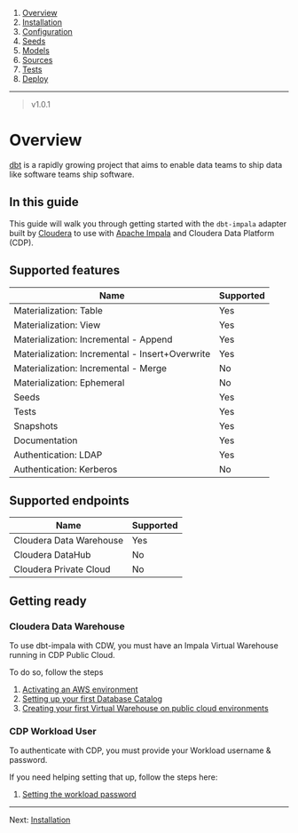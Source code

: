 1. [Overview](OVERVIEW.md)
2. [Installation](INSTALLATION.md)
3. [Configuration](CONFIGURATION.md)
4. [Seeds](SEED.md)
5. [Models](MODELS.md)
6. [Sources](SOURCES.md)
7. [Tests](TESTS.md)
8. [Deploy](DEPLOY.md)
---
> v1.0.1
# Overview
[dbt](https://github.com/dbt-labs/dbt-core) is a rapidly growing project that aims to enable data teams to ship data like software teams ship software.

## In this guide
This guide will walk you through getting started with the `dbt-impala` adapter built by [Cloudera](https://www.cloudera.com/) to use with [Apache Impala](https://impala.apache.org/) and Cloudera Data Platform (CDP).

## Supported features
| Name | Supported |
|------|-----------|
|Materialization: Table|Yes|
|Materialization: View|Yes|
|Materialization: Incremental - Append|Yes|
|Materialization: Incremental - Insert+Overwrite|Yes|
|Materialization: Incremental - Merge|No|
|Materialization: Ephemeral|No|
|Seeds|Yes|
|Tests|Yes|
|Snapshots|Yes|
|Documentation|Yes|
|Authentication: LDAP|Yes|
|Authentication: Kerberos|No|

## Supported endpoints
| Name | Supported |
|------|-----------|
|Cloudera Data Warehouse|Yes|
|Cloudera DataHub|No|
|Cloudera Private Cloud|No|

## Getting ready

### Cloudera Data Warehouse
To use dbt-impala with CDW, you must have an Impala Virtual Warehouse running in CDP Public Cloud.

To do so, follow the steps
1. [Activating an AWS environment](https://docs.cloudera.com/data-warehouse/cloud/aws-environments/topics/dw-activating-environments-4-data-catalogs.html)
2. [Setting up your first Database Catalog](https://docs.cloudera.com/data-warehouse/cloud/getting-started/topics/dw-get-started-data-lake.html)
3. [Creating your first Virtual Warehouse on public cloud environments](https://docs.cloudera.com/data-warehouse/cloud/getting-started/topics/dw-create-virtual-warehouse-end-to-end-flow.html)

### CDP Workload User
To authenticate with CDP, you must provide your Workload username & password.

If you need helping setting that up, follow the steps here:
1. [Setting the workload password](https://docs.cloudera.com/management-console/cloud/user-management/topics/mc-setting-the-ipa-password.html)

---
Next: [Installation](INSTALLATION.md)
